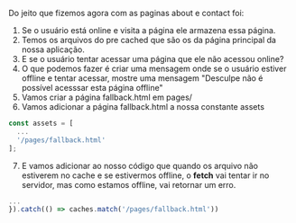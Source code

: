 Do jeito que fizemos agora com as paginas about e contact foi:

1. Se o usuário está online e visita a página ele armazena essa página.
2. Temos os arquivos do pre cached que são os da página principal da nossa aplicação.
3. E se o usuário tentar acessar uma página que ele não acessou online?
4. O que podemos fazer é criar uma mensagem onde se o usuário estiver offline e tentar acessar, mostre uma mensagem "Desculpe não é possível acesssar esta página offline"
5. Vamos criar a página fallback.html em pages/
6. Vamos adicionar a página fallback.html a nossa constante assets

```javascript
const assets = [
  ...
  '/pages/fallback.html'
];
```

7. E vamos adicionar ao nosso código que quando os arquivo não estiverem no cache e se estivermos offline, o **fetch** vai tentar ir no servidor, mas como estamos offline, vai retornar um erro.

```javascript
...
}).catch(() => caches.match('/pages/fallback.html'))
```